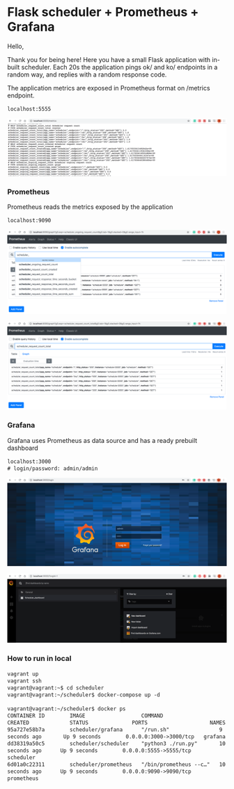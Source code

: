 # Flask scheduler + Prometheus + Grafana

Hello,

Thank you for being here!
Here you have a small Flask application with in-built scheduler.
Each 20s the application pings ok/ and ko/ endpoints in a random way, and
replies with a random response code.

The application metrics are exposed in Prometheus format 
on /metrics endpoint.

```
localhost:5555
```

![sh](readme/scheduler.png)

### Prometheus

Prometheus reads the metrics exposed by the application

```
localhost:9090
```

![sh](readme/prometheus_list_metrics.png)

![sh](readme/prometheus_request_count.png)

### Grafana

Grafana uses Prometheus as data source and has a ready 
prebuilt dashboard

```
localhost:3000
# login/password: admin/admin
```

![sh](readme/grafana_login.png)

![sh](readme/grafana_dashboard.png)

### How to run in local

```
vagrant up
vagrant ssh
vagrant@vagrant:~$ cd scheduler
vagrant@vagrant:~/scheduler$ docker-compose up -d

vagrant@vagrant:~/scheduler$ docker ps
CONTAINER ID        IMAGE                  COMMAND                  CREATED             STATUS              PORTS                    NAMES
95a727e58b7a        scheduler/grafana      "/run.sh"                9 seconds ago       Up 9 seconds        0.0.0.0:3000->3000/tcp   grafana
dd38319a50c5        scheduler/scheduler    "python3 ./run.py"       10 seconds ago      Up 9 seconds        0.0.0.0:5555->5555/tcp   scheduler
6d01a0c22311        scheduler/prometheus   "/bin/prometheus --c…"   10 seconds ago      Up 9 seconds        0.0.0.0:9090->9090/tcp   prometheus
```

